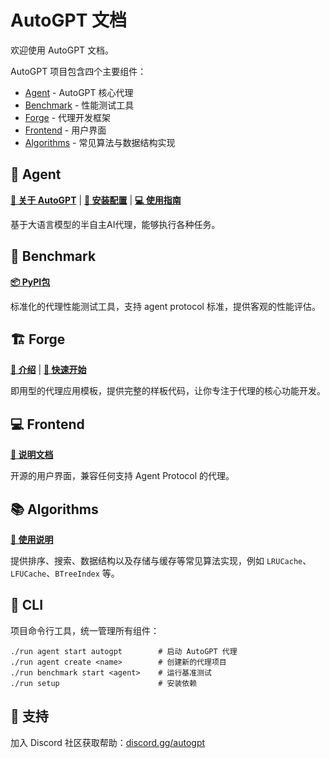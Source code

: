 # AutoGPT 文档

欢迎使用 AutoGPT 文档。

AutoGPT 项目包含四个主要组件：

* [Agent](#agent) - AutoGPT 核心代理
* [Benchmark](#benchmark) - 性能测试工具
* [Forge](#forge) - 代理开发框架
* [Frontend](#frontend) - 用户界面
* [Algorithms](#algorithms) - 常见算法与数据结构实现

## 🤖 Agent

**[📖 关于 AutoGPT](AutoGPT/index.md)** | **[🔧 安装配置](AutoGPT/setup/index.md)** | **[💻 使用指南](AutoGPT/usage.md)**

基于大语言模型的半自主AI代理，能够执行各种任务。

## 🎯 Benchmark

**[📦 PyPI包](https://pypi.org/project/agbenchmark/)**

标准化的代理性能测试工具，支持 agent protocol 标准，提供客观的性能评估。

## 🏗️ Forge

**[📖 介绍](forge/get-started.md)** | **[🚀 快速开始](../QUICKSTART.md)**

即用型的代理应用模板，提供完整的样板代码，让你专注于代理的核心功能开发。

## 💻 Frontend

**[📘 说明文档](../frontend/README.md)**

开源的用户界面，兼容任何支持 Agent Protocol 的代理。

## 📚 Algorithms

**[📘 使用说明](../algorithms/README.md)**

提供排序、搜索、数据结构以及存储与缓存等常见算法实现，例如 `LRUCache`、`LFUCache`、`BTreeIndex` 等。

## 🔧 CLI

项目命令行工具，统一管理所有组件：

```shell
./run agent start autogpt        # 启动 AutoGPT 代理
./run agent create <name>        # 创建新的代理项目
./run benchmark start <agent>    # 运行基准测试
./run setup                      # 安装依赖
```

## 💬 支持

加入 Discord 社区获取帮助：[discord.gg/autogpt](https://discord.gg/autogpt)